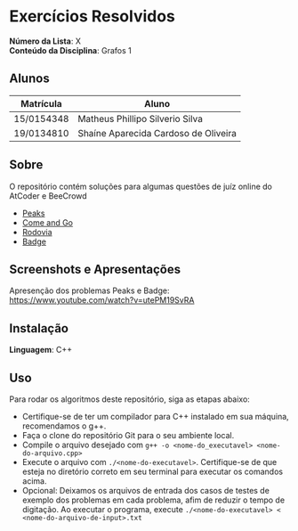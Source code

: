 
# Exercícios Resolvidos

**Número da Lista**: X<br>
**Conteúdo da Disciplina**: Grafos 1<br>

## Alunos
|Matrícula | Aluno |
| -- | -- |
| 15/0154348  | Matheus Phillipo Silverio Silva |
| 19/0134810  |  Shaíne Aparecida Cardoso de Oliveira |

## Sobre 
O repositório contém soluções para algumas questões de juíz online do AtCoder e BeeCrowd

- [Peaks](https://atcoder.jp/contests/abc166/tasks/abc166_c)
- [Come and Go](https://www.beecrowd.com.br/judge/en/problems/view/1128)
- [Rodovia](https://www.beecrowd.com.br/judge/en/problems/view/2429)
- [Badge](https://codeforces.com/problemset/problem/1020/B)

## Screenshots e Apresentações
Apresenção dos problemas Peaks e Badge: https://www.youtube.com/watch?v=utePM19SvRA



## Instalação 
**Linguagem**: C++<br>


## Uso 
Para rodar os algoritmos deste repositório, siga as etapas abaixo:

- Certifique-se de ter um compilador para C++ instalado em sua máquina, recomendamos o g++.
- Faça o clone do repositório Git para o seu ambiente local.
- Compile o arquivo desejado com `g++ -o <nome-do_executavel> <nome-do-arquivo.cpp>`
- Execute o arquivo com `./<nome-do-executavel>`. Certifique-se de que esteja no diretório correto em seu terminal para executar os comandos acima.
- Opcional: Deixamos os arquivos de entrada dos casos de testes de exemplo dos problemas em cada problema, afim de reduzir o tempo de digitação. Ao executar o programa, execute `./<nome-do-executavel> < <nome-do-arquivo-de-input>.txt` 






